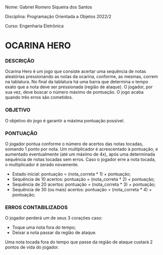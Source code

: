 Nome: Gabriel Romero Siqueira dos Santos

Disciplina: Programação Orientada a Objetos 2022/2

Curso: Engenharia Eletrônica

# OCARINA HERO

### DESCRIÇÃO
Ocarina Hero é um jogo que consiste acertar uma sequência de notas aleatórias pressionando as notas da ocarina, conforme, as mesmas, correm na tablatura. No final da tablatura há uma barra que determina o tempo exato que a nota deve ser pressionada (região de ataque). O jogador, por sua vez, deve buscar o número máximo de pontuação. O jogo acaba quando três erros são cometidos.

### OBJETIVO
O objetivo do jogo é garantir a máxima pontuação possível.

### PONTUAÇÃO
O jogador pontua conforme o número de acertos das notas tocadas, somando 1 ponto por nota. Um multiplicador é acrescentado à pontuação, e aumentado eventualmente (até um máximo de 4x), após uma determinada sequência de notas tocadas sem erros. Caso o jogador erre a nota tocada, o multiplicador é zerado novamente.

- Estado inicial: pontuação = (nota_correta * 1) + pontuação;
- Sequência de 10 acertos: pontuação = (nota_correta * 2) + pontuação;
- Sequência de 20 acertos: pontuação = (nota_correta * 3) + pontuação;
- Sequência de 30 (ou mais) acertos: pontuação = (nota_correta * 4) + pontuação;

### ERROS CONTABILIZADOS
O jogador perderá um de seus 3 corações caso:
- Toque uma nota fora do tempo;
- Deixar a nota passar da região de ataque.

Uma nota tocada fora do tempo que passe da região de ataque custará 2 pontos de vida do jogador.
